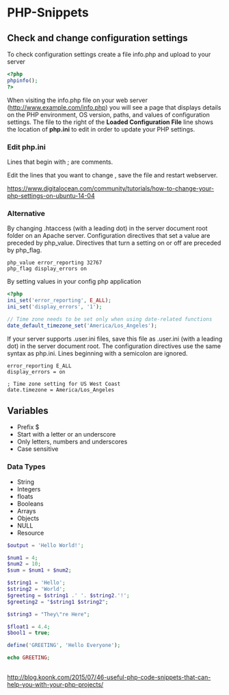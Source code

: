 # PHP-Snippets

## Check and change configuration settings 
To check configuration settings create a file info.php and upload to your server 
```php
<?php
phpinfo();
?>
```
When visiting the info.php file on your web server (http://www.example.com/info.php) you will see a page that displays details on the PHP environment, OS version, paths, and values of configuration settings. The file to the right of the **Loaded Configuration File** line shows the location of **php.ini** to edit in order to update your PHP settings.
### Edit php.ini
Lines that begin with ; are comments.

Edit the lines that you want to  change , save the file and restart webserver.

https://www.digitalocean.com/community/tutorials/how-to-change-your-php-settings-on-ubuntu-14-04

### Alternative
By changing .htaccess (with a leading dot) in the server document root folder on an Apache server.
Configuration directives that set a value are preceded by php_value.
Directives that turn a setting on or off are preceded by php_flag.
```
php_value error_reporting 32767
php_flag display_errors on
```
By setting values in your config php application
```php
<?php
ini_set('error_reporting', E_ALL);
ini_set('display_errors', '1');

// Time zone needs to be set only when using date-related functions
date_default_timezone_set('America/Los_Angeles');
```
If your server supports .user.ini files, save this file as .user.ini (with a leading dot) in the server document root.
The configuration directives use the same syntax as php.ini.
Lines beginning with a semicolon are ignored.
```
error_reporting E_ALL
display_errors = on

; Time zone setting for US West Coast
date.timezone = America/Los_Angeles
```

## Variables
* Prefix $
* Start with a letter or an underscore
* Only letters, numbers and underscores
* Case sensitive

### Data Types
* String
* Integers
* floats
* Booleans
* Arrays
* Objects
* NULL
* Resource
	
 ```php
 $output = 'Hello World!';

 $num1 = 4;
 $num2 = 10;
 $sum = $num1 + $num2;

 $string1 = 'Hello';
 $string2 = 'World';
 $greeting = $string1 .' '. $string2.'!';
 $greeting2 = "$string1 $string2";

 $string3 = "They\"re Here";

 $float1 = 4.4;
 $bool1 = true;

 define('GREETING', 'Hello Everyone');

 echo GREETING;
  
  ```
	


http://blog.koonk.com/2015/07/46-useful-php-code-snippets-that-can-help-you-with-your-php-projects/
